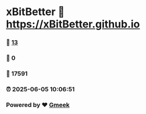 # xBitBetter :link: https://xBitBetter.github.io 
### :page_facing_up: [13](https://xBitBetter.github.io/tag.html) 
### :speech_balloon: 0 
### :hibiscus: 17591 
### :alarm_clock: 2025-06-05 10:06:51 
### Powered by :heart: [Gmeek](https://github.com/Meekdai/Gmeek)

